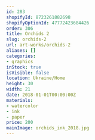 ```yaml
---
id: 283
shopifyId: 8723261882698
shopifyOptionId: 47772423684426
order: 306
title: Orchids 2
slug: orchids-2
url: art-works/orchids-2
aliases: []
categories:
- graphics
inStock: true
isVisible: false
location: Ukraine/Home
height: 30
width: 21
date: 2018-01-01T00:00:00Z
materials:
- watercolor
- ink
- paper
price: 200
mainImage: orchids_ink_2018.jpg
---
```

